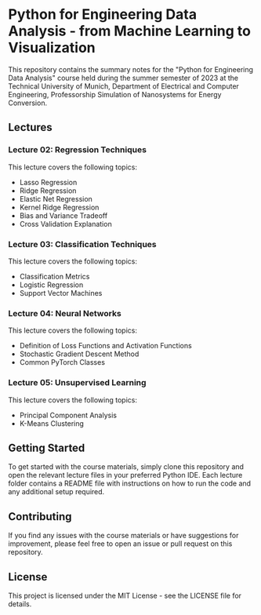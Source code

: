 # Python for Engineering Data Analysis - from Machine Learning to Visualization

This repository contains the summary notes for the "Python for Engineering Data Analysis" course held during the summer semester of 2023 at the Technical University of Munich, Department of Electrical and Computer Engineering, Professorship Simulation of Nanosystems for Energy Conversion.

## Lectures

### Lecture 02: Regression Techniques
This lecture covers the following topics:
- Lasso Regression
- Ridge Regression
- Elastic Net Regression
- Kernel Ridge Regression
- Bias and Variance Tradeoff
- Cross Validation Explanation

### Lecture 03: Classification Techniques
This lecture covers the following topics:
- Classification Metrics
- Logistic Regression
- Support Vector Machines

### Lecture 04: Neural Networks
This lecture covers the following topics:
- Definition of Loss Functions and Activation Functions
- Stochastic Gradient Descent Method
- Common PyTorch Classes

### Lecture 05: Unsupervised Learning
This lecture covers the following topics:
- Principal Component Analysis
- K-Means Clustering

## Getting Started
To get started with the course materials, simply clone this repository and open the relevant lecture files in your preferred Python IDE. Each lecture folder contains a README file with instructions on how to run the code and any additional setup required.

## Contributing
If you find any issues with the course materials or have suggestions for improvement, please feel free to open an issue or pull request on this repository.

## License
This project is licensed under the MIT License - see the LICENSE file for details.